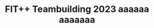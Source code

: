---
title: "FIT++ Teambuilding 2023 aaaaaa aaaaaaa"
layout: event
categories:
  - FIT++ Teambuilding
  - Akce
tags:
  - FIT++ Teambuilding
  - Akce
  - Teambuilding
img: "/assets/images/event/fitpp-teambuilding-23.jpg"
---